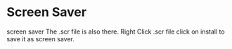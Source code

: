 # Screen Saver
 screen saver
The .scr file is also there.
Right Click .scr file click on install to save it as screen saver.
